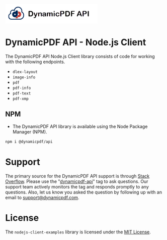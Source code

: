 ![](./logo-banner2.png)

# DynamicPDF API - Node.js Client

The DynamicPDF API Node.js Client library consists of code for working with the following endpoints.

* `dlex-layout`
* `image-info`
* `pdf`
* `pdf-info`
* `pdf-text`
* `pdf-xmp`

## NPM

* The DynamicPDF API library is available using the Node Package Manager (NPM).

```bash
npm i @dynamicpdf/api
```

# Support

The primary source for the DynamicPDF API support is through [Stack Overflow](https://stackoverflow.com/questions/tagged/dynamicpdf-api). Please use the "[dynamicpdf-api](https://stackoverflow.com/questions/tagged/dynamicpdf-api)" tag to ask questions. Our support team actively monitors the tag and responds promptly to any questions.  Also, let us know you asked the question by following up with an email to [support@dynamicpdf.com](mailto:support@dynamicpdf.com). 

# License

The `nodejs-client-examples` library is licensed under the [MIT License](./LICENSE).
